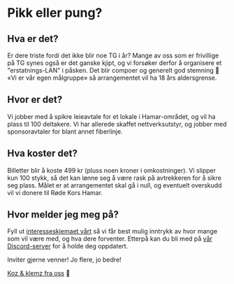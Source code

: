 # Pikk eller pung?

## Hva er det?
Er dere triste fordi det ikke blir noe TG i år? Mange av oss som er frivillige på TG synes også er det ganske kjipt, og vi forsøker derfor å organisere et "erstatnings-LAN" i påsken. Det blir compoer og generelt god stemning 🥰 &#171;Vi er vår egen målgruppe&#187; så arrangementet vil ha 18 års aldersgrense.

## Hvor er det?
Vi jobber med å spikre leieavtale for et lokale i Hamar-området, og vil ha plass til 100 deltakere. Vi har allerede skaffet nettverksutstyr, og jobber med sponsoravtaler for blant annet fiberlinje.

## Hva koster det?
Billetter blir å koste 499 kr (pluss noen kroner i omkostninger). Vi slipper kun 100 stykk, så det kan lønne seg å være rask på avtrekkeren for å sikre seg plass. Målet er at arrangementet skal gå i null, og eventuelt overskudd vil vi donere til Røde Kors Hamar.

## Hvor melder jeg meg på?
Fyll ut [interesseskjemaet vårt](https://forms.gle/FP36t7VjRy2Tt3nSA) så vi får best mulig inntrykk av hvor mange som vil være med, og hva dere forventer. Etterpå kan du bli med på [vår Discord-server](https://discord.gg/J4efDJAZnH) for å holde deg oppdatert.

Inviter gjerne venner! Jo flere, jo bedre!

[Koz & klemz fra oss](hvem.html) 💖
